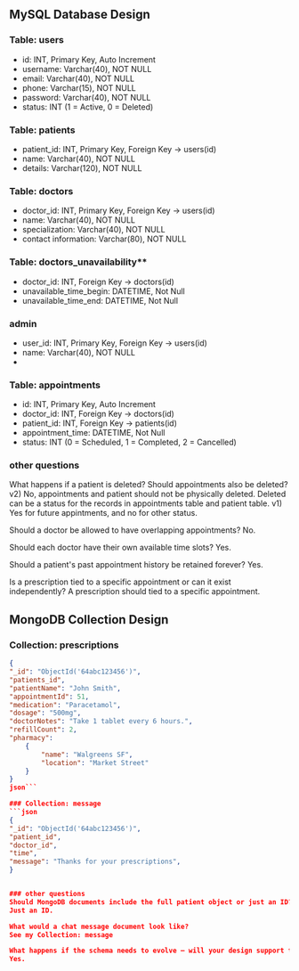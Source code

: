 ## MySQL Database Design

### Table: users
- id: INT, Primary Key, Auto Increment
- username: Varchar(40), NOT NULL
- email: Varchar(40), NOT NULL
- phone: Varchar(15), NOT NULL
- password: Varchar(40), NOT NULL
- status: INT (1 = Active, 0 = Deleted)

### Table: patients
- patient_id: INT, Primary Key, Foreign Key → users(id)
- name: Varchar(40), NOT NULL
- details: Varchar(120), NOT NULL

### Table: doctors
- doctor_id: INT, Primary Key, Foreign Key → users(id)
- name: Varchar(40), NOT NULL
- specialization: Varchar(40), NOT NULL
- contact information: Varchar(80), NOT NULL

### Table: doctors_unavailability**
- doctor_id: INT, Foreign Key → doctors(id)
- unavailable_time_begin: DATETIME, Not Null
- unavailable_time_end: DATETIME, Not Null

### admin
- user_id: INT, Primary Key, Foreign Key → users(id)
- name: Varchar(40), NOT NULL
- 
### Table: appointments
- id: INT, Primary Key, Auto Increment
- doctor_id: INT, Foreign Key → doctors(id)
- patient_id: INT, Foreign Key → patients(id)
- appointment_time: DATETIME, Not Null
- status: INT (0 = Scheduled, 1 = Completed, 2 = Cancelled)

### other questions
What happens if a patient is deleted? Should appointments also be deleted?
v2) No, appointments and patient should not be physically deleted. Deleted can be a status for the records in appointments table and patient table.
v1) Yes for future appintments, and no for other status.

Should a doctor be allowed to have overlapping appointments?
No.

Should each doctor have their own available time slots?
Yes.

Should a patient's past appointment history be retained forever?
Yes.

Is a prescription tied to a specific appointment or can it exist independently?
A prescription should tied to a specific appointment.



## MongoDB Collection Design


### Collection: prescriptions
```json
{
"_id": "ObjectId('64abc123456')",
"patients_id",
"patientName": "John Smith",
"appointmentId": 51,
"medication": "Paracetamol",
"dosage": "500mg",
"doctorNotes": "Take 1 tablet every 6 hours.",
"refillCount": 2,
"pharmacy": 
	{
		"name": "Walgreens SF",
		"location": "Market Street"
	}
}
json```

### Collection: message
```json
{
"_id": "ObjectId('64abc123456')",
"patient_id",
"doctor_id",
"time",
"message": "Thanks for your prescriptions",
}


### other questions
Should MongoDB documents include the full patient object or just an ID?
Just an ID.

What would a chat message document look like?
See my Collection: message

What happens if the schema needs to evolve ‒ will your design support that?
Yes.
